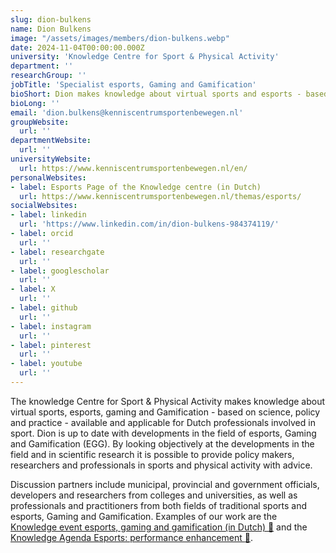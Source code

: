 ```yaml
---
slug: dion-bulkens
name: Dion Bulkens
image: "/assets/images/members/dion-bulkens.webp"
date: 2024-11-04T00:00:00.000Z
university: 'Knowledge Centre for Sport & Physical Activity'
department: ''
researchGroup: ''
jobTitle: 'Specialist esports, Gaming and Gamification'
bioShort: Dion makes knowledge about virtual sports and esports - based on science, policy and practice - available and applicable for Dutch professionals involved in sports.
bioLong: ''
email: 'dion.bulkens@kenniscentrumsportenbewegen.nl'
groupWebsite:
  url: ''
departmentWebsite:
  url: ''
universityWebsite:
  url: https://www.kenniscentrumsportenbewegen.nl/en/
personalWebsites:
- label: Esports Page of the Knowledge centre (in Dutch)
  url: https://www.kenniscentrumsportenbewegen.nl/themas/esports/
socialWebsites:
- label: linkedin
  url: 'https://www.linkedin.com/in/dion-bulkens-984374119/'
- label: orcid
  url: ''
- label: researchgate
  url: ''
- label: googlescholar
  url: ''
- label: X
  url: ''
- label: github
  url: ''
- label: instagram
  url: ''
- label: pinterest
  url: ''
- label: youtube
  url: ''
---
```


The knowledge Centre for Sport & Physical Activity makes knowledge about virtual sports, esports, gaming and Gamification - based on science, policy and practice - available and applicable for Dutch professionals involved in sport. Dion is up to date with developments in the field of esports, Gaming and Gamification (EGG). By looking objectively at the developments in the field and in scientific research it is possible to provide policy makers, researchers and professionals in sports and physical activity with advice. 

Discussion partners include municipal, provincial and government officials, developers and researchers from colleges and universities, as well as professionals and practitioners from both fields of traditional sports and esports, Gaming and Gamification. Examples of our work are the [Knowledge event esports, gaming and gamification (in Dutch) :calendar:](https://kenniseventegg.nl/) and the [Knowledge Agenda Esports: performance enhancement :paperclip:](https://www.kennisbanksportenbewegen.nl/?file=11555&m=1702887392&action=file.download).